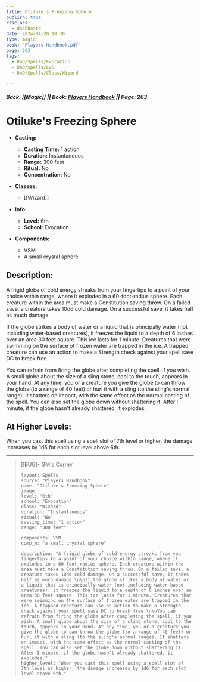 ```yaml
---
title: Otiluke's Freezing Sphere
publish: true
cssclass:
  - dashboard
date: 2024-04-20 18:30
type: magic
book: "Players Handbook.pdf"
page: 263
tags:
  - DnD/Spells/Evocation
  - DnD/Spells/Lv6
  - DnD/Spells/Class/Wizard

---
```


##### Back: [[Magic]] || Book: [Players Handbook](https://drive.google.com/drive/folders/1O5bhpYizcIT5xxAoLOuzCRht_PVS7VSG?usp=sharing) || Page: 263

# Otiluke's Freezing Sphere

- **Casting:**
    - **Casting Time:** 1 action
    - **Duration:** Instantaneuos
    - **Range:** 300 feet
    - **Ritual:** No
    - **Concentration:** No
- **Classes:**
    - [[Wizard]]

- **Info:**
    - **Level:** 6th
    - **School:** Evocation
- **Components:**
    - VSM
    - A small crystal sphere

## Description:
A frigid globe of cold energy streaks from your fingertips to a point of your choice within range, where it explodes in a 60-foot-radius sphere. Each creature within the area must make a Constitution saving throw. On a failed save. a creature takes 10d6 cold damage. On a successful save, it takes half as much damage.

If the globe strikes a body of water or a liquid that is principally water (not including water-based creatures), it freezes the liquid to a depth of 6 inches over an area 30 feet square. This ice lasts for 1 minute. Creatures that were swimming on the surface of frozen water are trapped in the ice. A trapped creature can use an action to make a Strength check against your spell save DC to break free.

You can refrain from firing the globe after completing the spell, if you wish. A small globe about the size of a sling stone, cool to the touch, appears in your hand. At any time, you or a creature you give the globe to can throw the globe (to a range of 40 feet) or hurl it with a sling (to the sling's normal range). It shatters on impact, with thc same effect as thc normal casting of the spell. You can also set the globe down without shattering it. After I minute, if the globe hasn't already shattered, it explodes.

## At Higher Levels:
When you cast this spell using a spell slot of 7th level or higher, the damage increases by 1d6 for each slot level above 6th.

---

> [!BUG]- GM's Corner
>
> ```statblock
> layout: Spells
> source: "Players Handbook"
> name: "Otiluke's Freezing Sphere"
> image: 
> level: "6th"
> school: "Evocation"
> class: "Wizard"
> duration: "Instantaneuos"
> ritual: "No"
> casting_time: "1 action"
> range: "300 feet"
>
> components: VSM
> comp_m: "a small crystal sphere"
>
> description: "A frigid globe of cold energy streaks from your fingertips to a point of your choice within range, where it explodes in a 60-foot-radius sphere. Each creature within the area must make a Constitution saving throw. On a failed save. a creature takes 10d6 cold damage. On a successful save, it takes half as much damage.\n\nIf the globe strikes a body of water or a liquid that is principally water (not including water-based creatures), it freezes the liquid to a depth of 6 inches over an area 30 feet square. This ice lasts for 1 minute. Creatures that were swimming on the surface of frozen water are trapped in the ice. A trapped creature can use an action to make a Strength check against your spell save DC to break free.\n\nYou can refrain from firing the globe after completing the spell, if you wish. A small globe about the size of a sling stone, cool to the touch, appears in your hand. At any time, you or a creature you give the globe to can throw the globe (to a range of 40 feet) or hurl it with a sling (to the sling's normal range). It shatters on impact, with thc same effect as thc normal casting of the spell. You can also set the globe down without shattering it. After I minute, if the globe hasn't already shattered, it explodes."
> higher_level: "When you cast this spell using a spell slot of 7th level or higher, the damage increases by 1d6 for each slot level above 6th."
> ```
